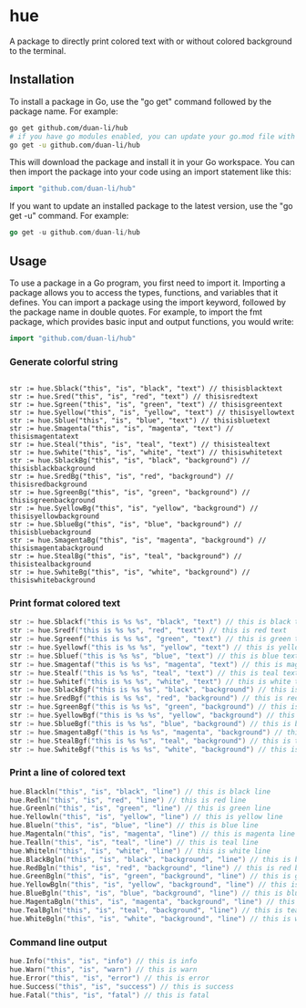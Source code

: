 # hue
A package to directly print colored text with or without colored background to the terminal.


## Installation
To install a package in Go, use the "go get" command followed by the package name. For example:

```bash
go get github.com/duan-li/hub
# if you have go modules enabled, you can update your go.mod file with
go get -u github.com/duan-li/hub
```

This will download the package and install it in your Go workspace. You can then import the package into your code using an import statement like this:

```go
import "github.com/duan-li/hub"
```

If you want to update an installed package to the latest version, use the "go get -u" command. For example:

```go
go get -u github.com/duan-li/hub
```


## Usage

To use a package in a Go program, you first need to import it. Importing a package allows you to access the types, functions, and variables that it defines. You can import a package using the import keyword, followed by the package name in double quotes. For example, to import the fmt package, which provides basic input and output functions, you would write:

```go
import "github.com/duan-li/hub"
```

### Generate colorful string

```golang

str := hue.Sblack("this", "is", "black", "text") // thisisblacktext
str := hue.Sred("this", "is", "red", "text") // thisisredtext
str := hue.Sgreen("this", "is", "green", "text") // thisisgreentext
str := hue.Syellow("this", "is", "yellow", "text") // thisisyellowtext
str := hue.Sblue("this", "is", "blue", "text") // thisisbluetext
str := hue.Smagenta("this", "is", "magenta", "text") // thisismagentatext
str := hue.Steal("this", "is", "teal", "text") // thisistealtext
str := hue.Swhite("this", "is", "white", "text") // thisiswhitetext
str := hue.SblackBg("this", "is", "black", "background") // thisisblackbackground
str := hue.SredBg("this", "is", "red", "background") // thisisredbackground
str := hue.SgreenBg("this", "is", "green", "background") // thisisgreenbackground
str := hue.SyellowBg("this", "is", "yellow", "background") // thisisyellowbackground
str := hue.SblueBg("this", "is", "blue", "background") // thisisbluebackground
str := hue.SmagentaBg("this", "is", "magenta", "background") // thisismagentabackground
str := hue.StealBg("this", "is", "teal", "background") // thisistealbackground
str := hue.SwhiteBg("this", "is", "white", "background") // thisiswhitebackground

```



### Print format colored text

```go
str := hue.Sblackf("this is %s %s", "black", "text") // this is black text
str := hue.Sredf("this is %s %s", "red", "text") // this is red text
str := hue.Sgreenf("this is %s %s", "green", "text") // this is green text
str := hue.Syellowf("this is %s %s", "yellow", "text") // this is yellow text
str := hue.Sbluef("this is %s %s", "blue", "text") // this is blue text
str := hue.Smagentaf("this is %s %s", "magenta", "text") // this is magenta text
str := hue.Stealf("this is %s %s", "teal", "text") // this is teal text
str := hue.Swhitef("this is %s %s", "white", "text") // this is white text
str := hue.SblackBgf("this is %s %s", "black", "background") // this is black background
str := hue.SredBgf("this is %s %s", "red", "background") // this is red background
str := hue.SgreenBgf("this is %s %s", "green", "background") // this is green background
str := hue.SyellowBgf("this is %s %s", "yellow", "background") // this is yellow background
str := hue.SblueBgf("this is %s %s", "blue", "background") // this is blue background
str := hue.SmagentaBgf("this is %s %s", "magenta", "background") // this is magenta background
str := hue.StealBgf("this is %s %s", "teal", "background") // this is teal background
str := hue.SwhiteBgf("this is %s %s", "white", "background") // this is white background
```

### Print a line of colored text

```go
hue.Blackln("this", "is", "black", "line") // this is black line
hue.Redln("this", "is", "red", "line") // this is red line
hue.Greenln("this", "is", "green", "line") // this is green line
hue.Yellowln("this", "is", "yellow", "line") // this is yellow line
hue.Blueln("this", "is", "blue", "line") // this is blue line
hue.Magentaln("this", "is", "magenta", "line") // this is magenta line
hue.Tealln("this", "is", "teal", "line") // this is teal line
hue.Whiteln("this", "is", "white", "line") // this is white line
hue.BlackBgln("this", "is", "black", "background", "line") // this is black background line
hue.RedBgln("this", "is", "red", "background", "line") // this is red background line
hue.GreenBgln("this", "is", "green", "background", "line") // this is green background line
hue.YellowBgln("this", "is", "yellow", "background", "line") // this is yellow background line
hue.BlueBgln("this", "is", "blue", "background", "line") // this is blue background line
hue.MagentaBgln("this", "is", "magenta", "background", "line") // this is magenta background line
hue.TealBgln("this", "is", "teal", "background", "line") // this is teal background line
hue.WhiteBgln("this", "is", "white", "background", "line") // this is white background line
```

### Command line output

```go
hue.Info("this", "is", "info") // this is info 
hue.Warn("this", "is", "warn") // this is warn 
hue.Error("this", "is", "error") // this is error 
hue.Success("this", "is", "success") // this is success 
hue.Fatal("this", "is", "fatal") // this is fatal 
```